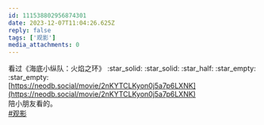 ```yaml
---
id: 111538802956874301
date: 2023-12-07T11:04:26.625Z
reply: false
tags: ['观影']
media_attachments: 0
---
```


看过《海底小纵队：火焰之环》 :star_solid: :star_solid: :star_half: :star_empty: :star_empty:   
[https://neodb.social/movie/2nKYTCLKyon0j5a7p6LXNK](https://neodb.social/movie/2nKYTCLKyon0j5a7p6LXNK)  
陪小朋友看的。  
[#观影](https://e5n.cc/tags/%E8%A7%82%E5%BD%B1)

